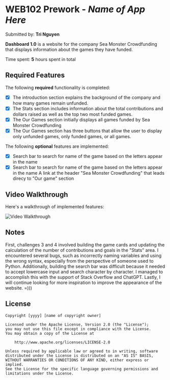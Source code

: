 # WEB102 Prework - *Name of App Here*

Submitted by: **Tri Nguyen**

**Dashboard 1.0** is a website for the company Sea Monster Crowdfunding that displays information about the games they have funded.

Time spent: **5** hours spent in total

## Required Features

The following **required** functionality is completed:

* [x] The introduction section explains the background of the company and how many games remain unfunded.
* [x] The Stats section includes information about the total contributions and dollars raised as well as the top two most funded games.
* [x] The Our Games section initially displays all games funded by Sea Monster Crowdfunding
* [x] The Our Games section has three buttons that allow the user to display only unfunded games, only funded games, or all games.

The following **optional** features are implemented:

* [x] Search bar to search for name of the game based on the letters appear in the name
* [x] Search bar to search for name of the game based on the letters appear in the name A link at the header "Sea Monster Crowdfunding" that leads direcy to "Our game" section

## Video Walkthrough

Here's a walkthrough of implemented features:

<img src='https://imgur.com/gallery/video-walkthrough-Ftshajg' title='Video Walkthrough' width='' alt='Video Walkthrough' />

<!-- Replace this with whatever GIF tool you used! -->

## Notes

First, challenges 3 and 4 involved building the game cards and updating the calculation of the number of contributions and goals in the "Stats" area. I encountered several bugs, such as incorrectly naming variables and using the wrong syntax, especially from the perspective of someone used to Python. Additionally, building the search bar was difficult because it needed to accept lowercase input and search character by character. I managed to accomplish this with the support of Stack Overflow and ChatGPT. Lastly, I will continue looking for more inspiration to improve the appearance of the website. =)))

## License

    Copyright [yyyy] [name of copyright owner]

    Licensed under the Apache License, Version 2.0 (the "License");
    you may not use this file except in compliance with the License.
    You may obtain a copy of the License at

        http://www.apache.org/licenses/LICENSE-2.0

    Unless required by applicable law or agreed to in writing, software
    distributed under the License is distributed on an "AS IS" BASIS,
    WITHOUT WARRANTIES OR CONDITIONS OF ANY KIND, either express or implied.
    See the License for the specific language governing permissions and
    limitations under the License.
